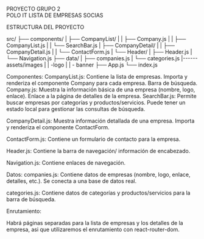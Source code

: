 PROYECTO GRUPO 2  
POLO IT
LISTA DE EMPRESAS SOCIAS

ESTRUCTURA DEL PROYECTO

src/
├── components/
|   ├── CompanyList/
|   |   ├── Company.js
|   |   ├── CompanyList.js
|   |   └── SearchBar.js
|   ├── CompanyDetail/
|   |   ├── CompanyDetail.js
|   |   └── ContactForm.js
|   └── Header/
|       ├── Header.js
|       └── Navigation.js
├── data/
|   ├── companies.js
|   └── categories.js
|------assets/images
 |        | -logo
  |       | - banner
├── App.js
└── index.js

Componentes:
CompanyList.js:
Contiene la lista de empresas.
Importa y renderiza el componente Company para cada empresa.
Barra de búsqueda.
Company.js:
Muestra la información básica de una empresa (nombre, logo, enlace).
Enlace a la página de detalles de la empresa.
SearchBar.js:
Permite buscar empresas por categorías y productos/servicios.
Puede tener un estado local para gestionar las consultas de búsqueda.


CompanyDetail.js:
Muestra información detallada de una empresa.
Importa y renderiza el componente ContactForm.

ContactForm.js:
Contiene un formulario de contacto para la empresa.

Header.js:
Contiene la barra de navegación/ información de encabezado.

Navigation.js:
Contiene enlaces de navegación.

Datos:
companies.js:
Contiene datos de empresas (nombre, logo, enlace, detalles, etc.).
Se conecta a una base de datos real.

categories.js:
Contiene datos de categorías y productos/servicios para la barra de búsqueda.

Enrutamiento:

Habrá páginas separadas para la lista de empresas y los detalles de la empresa, asi que utilizaremos el enrutamiento con react-router-dom.


